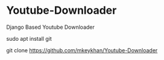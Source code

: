 # Youtube-Downloader
Django Based Youtube Downloader

sudo apt install git

git clone https://github.com/mkeykhan/Youtube-Downloader

